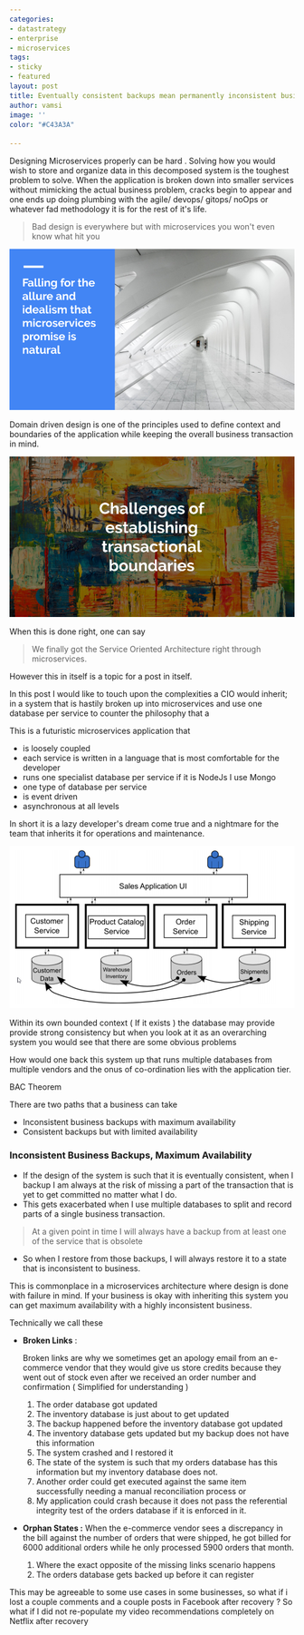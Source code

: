 ```yaml
---
categories:
- datastrategy
- enterprise
- microservices
tags:
- sticky
- featured
layout: post
title: Eventually consistent backups mean permanently inconsistent business
author: vamsi
image: ''
color: "#C43A3A"

---
```

Designing Microservices properly can be hard . Solving how you would wish to store and organize data in this decomposed system is the toughest problem to solve.  When the application is broken down into smaller services without mimicking the actual business problem, cracks begin to appear and one ends up doing plumbing with the agile/ devops/ gitops/ noOps or whatever fad methodology it is for the rest of it's life. 

> Bad design is everywhere but with microservices you won't even know what hit you

![](/assets/images/AllureMicroservices.png)

Domain driven design is one of the principles used to define context and boundaries of the application while keeping the overall business transaction in mind.  

![](/assets/images/TransactionalBoundaries.png)

When this is done right, one can say

>  We finally got the Service Oriented Architecture right through microservices. 

However this in itself is a topic for a post in itself. 

In this post I would like to touch upon the complexities a CIO would inherit; in a system that is hastily broken up into microservices and use one database per service to counter the philosophy that a

This is a futuristic microservices application that

* is loosely coupled
* each service is written in a language that is most comfortable for the developer
* runs one specialist database per service if it is NodeJs I use Mongo
* one type of database per service
* is event driven
* asynchronous at all levels

In short it is a lazy developer's dream come true and a nightmare for the team that inherits it for operations and maintenance.

![](/assets/images/sampleApplication.png)

Within its own bounded context ( If it exists ) the database may provide provide strong consistency but when you look at it as an overarching system you would see that there are some obvious problems

How would one back this system up that runs multiple databases from multiple vendors and the onus of co-ordination lies with the application tier. 

BAC Theorem

There are two paths that a business can take

* Inconsistent business backups with maximum availability
* Consistent backups but with limited availability

### Inconsistent Business Backups, Maximum Availability

* If the design of the system is such that it is eventually consistent, when I backup I am always at the risk of missing a part of the transaction that is yet to get committed no matter what I do.
* This gets exacerbated when I use multiple databases to split and record  parts of a single business transaction.

> At a given point in time I will always have a backup from at least one of the service that is obsolete

* So when I restore from those backups, I will always restore it to a state that is inconsistent to business.

This is commonplace in a microservices architecture where design is done with failure in mind. If your business is okay with inheriting this system you can get maximum availability with a highly inconsistent business.

Technically we call these

* **Broken Links** :

  Broken links are why we sometimes get an apology email from an e-commerce vendor that they would give us store credits because they went out of stock even after we received an order number and confirmation ( Simplified for understanding )
  1. The order database got updated
  2. The inventory database is just about to get updated
  3. The backup happened before the inventory database got updated
  4. The inventory database gets updated but my backup does not have this information
  5. The system crashed and I restored it
  6. The state of the system is such that my orders database has this information but my inventory database does not.
  7. Another order could get executed against the same item successfully needing a manual reconciliation process or
  8. My application could crash because it does not pass the referential integrity test of the orders database if it is enforced in it.
* **Orphan States :** When the e-commerce vendor sees a discrepancy in the bill against the number of orders that were shipped, he got billed for 6000 additional orders while he only processed 5900 orders that month.
  1. Where the exact opposite of the missing links scenario happens
  2. The orders database gets backed up before it can register

This may be agreeable to some use cases in some businesses, so what if i lost a couple comments and a couple posts in Facebook after recovery ? So what if I did not re-populate my video recommendations completely on Netflix after recovery